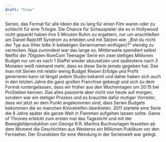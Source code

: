 ```yaml
---
draft: "true"
---
```

Serien, das Format für alle Ideen die zu lang für einen Film waren oder zu schlecht für eine Trilogie. Die Chance für Schauspieler die es in Hollywood nicht gepackt haben ihre 5 Minuten Ruhm zu ergattern, nur um anschließen am Daniel Radcliff Syndrom zu erleiden und mit Sätzen wie: „Bist du nicht der Typ aus (Hier bitte X-beliebigen Seriennamen einfügen)?“ elendig zu verrecken. Naja zumindest war das lange so. Mittlerweile spendiert selbst Netflix der 70igsten RomCom Teenager Serie ein zwei stelliges Millionen Budget nur um es nach 1 Staffel wieder abzusetzen und spätestens nach 3 Monaten weiß niemand mehr, dass es diese Serie jemals gegeben hat. Das man mit Serien mit relativ wenig Budget Riesen Erfolge und Profit generieren kann ist längst jedem Studio bekannt und daher haben sich auch in den letzten Jahre die ganz großen Franchise gebeugt und sich zu dem Format runtergelassen, dass wir früher aus den Wochentagen um 20:15 bei ProSieben kennen. Das alles passierte aber nicht von heute auf morgen, sondern war ein stetiger Prozess und es brauchte dafür mutiger Vorreiter, dass wir jetzt an dem Punkt angekommen sind, dass Serien Budgets bekommen die so manchen Kinostreifen überbieten. 2011 startete eine Serie die 8 Jahre später die ganze Welt in Flammen aufgehen lassen sollte. Game of Thrones erblickt zum ersten mal das Tageslicht und mit der Bewegbildproduktion von George R.R. Martins Buchvorlagen fesselten ab dem Moment die Geschichten aus Westeros ein Millionen Publikum vor den Fernseher. Der Grundstein für eine Wendung in der Serienwelt war gelegt. 